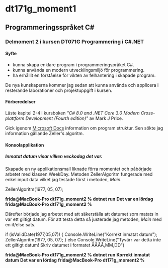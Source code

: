 # dt171g_moment1

## Programmeringsspråket C#

### Delmoment 2 i kursen DT071G Programmering i C#.NET

#### Syfte
* kunna skapa enklare program i programmeringspråket C#.
* kunna använda en modern utvecklingsmiljö för programmering.
* ha erhållit en förståelse för vikten av felhantering i skapade program.

De nya kunskaperna kommer jag sedan att kunna använda och applicera i resterande laborationer och projektuppgift i kursen.

#### Förberedelser
Läste kapitel 2-4 i kursboken _"C# 8.0 and .NET Core 3.0 Modern Cross-plattform Development (Fourth edition)"_ av Mark J Price. 

Gick igenom [Microsoft Docs](https://docs.microsoft.com/en-us/dotnet/csharp/fundamentals/program-structure/) information om program struktur. Sen sökte jag information gällande Zeller's algoritm. 

#### Konsolapplikation 
##### Inmatat datum visar vilken veckodag det var.
Skapade en ny applikationsmall liknade förra momentet och påbörjade arbetet med klassen WeekDay. Metoden ZellerAlgoritm fungerade med enkel input data vilket jag testade först i metoden, _Main_. 

ZellerAlgoritm(1977, 05, 07);

**frida@MacBook-Pro dt171g_moment2 % dotnet run**
**Det var en lördag**
**frida@MacBook-Pro dt171g_moment2 %** 

Därefter började jag arbetet med att säkerställa att datumet som matats in var ett giltigt datum. För att testa detta så justerade jag metoden, _Main_ med en if/else sats.

if (isValidDate(1977,05,07)) 
    {
       Console.WriteLine("Korrekt inmatat datum");
        ZellerAlgoritm(1977, 05, 07);
    }
else
       Console.WriteLine("Tyvärr var detta inte ett giltigt datum! Skriv datumet i formatet ÅÅÅÅ,MM,DD")

**frida@MacBook-Pro dt171g_moment2 % dotnet run**
**Korrekt inmatat datum**
**Det var en lördag**
**frida@MacBook-Pro dt171g_moment2 %** 

